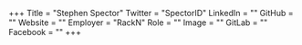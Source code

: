 +++
Title = "Stephen Spector"
Twitter = "SpectorID"
LinkedIn = ""
GitHub = ""
Website = ""
Employer = "RackN"
Role = ""
Image = ""
GitLab = ""
Facebook = ""
+++
